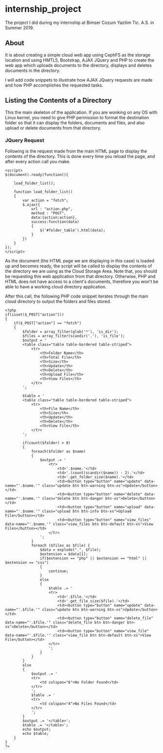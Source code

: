 # internship_project
  
The project I did during my internship at Bimser Cozum Yazilim Tic. A.S. in Summer 2019.

## About
  
It is about creating a simple cloud web app using CephFS as the storage location and using HMTL5, Bootstrap, AJAX JQuery and PHP to create the web app which uploads documents to the directory, displays and deletes documents in the directory.

I will add code snippets to illustrate how AJAX JQuery requests are made and how PHP accomplishes the requested tasks.

## Listing the Contents of a Directory

This the main skeleton of the application. If you are wonking on any OS with Linux kernel, you need to give PHP permission to format the destination folder so that it can display the folders, documents and files, and also upload or delete documents from that directory.

### JQuery Request

Following is the request made from the main HTML page to display the contents of the directory. This is done every time you reload the page, and after every action call you make.

```
<script>
$(document).ready(function(){

    load_folder_list();

    function load_folder_list()
    {
        var action = "fetch";
        $.ajax({
            url : "action.php",
            method : "POST",
            data:{action:action},
            success:function(data)
            {
                $('#folder_table').html(data);
            }
        })
    }
});
</script>
```

As the document (the HTML page we are displaying in this case) is loaded up and becomes ready, the script will be called to display the contents of the directory we are using as the Cloud Storage Area. Note that, you should be requesting this web application from that directory. Otherwise, PHP and HTML does not have access to a client's documents, therefore you won't be able to have a working cloud directory application.

After this call, the following PHP code snippet iterates through the main cloud directory to output the folders and files stored.

```
<?php
if(isset($_POST["action"]))
{
    if($_POST["action"] == "fetch")
    {
        $folder = array_filter(glob('*'), 'is_dir');
        $files = array_filter(scandir('.'), 'is_file');
        $output = '
        <table class="table table-bordered table-striped">
            <tr>
                <th>Folder Name</th>
                <th>Total File</th>
                <th>Size</th>
                <th>Update</th>
                <th>Delete</th>
                <th>Upload File</th>
                <th>View Files</th>
            </tr>
        ';

        $table = '
        <table class="table table-bordered table-striped">
            <tr>
                <th>File Name</th>
                <th>Size</th>
                <th>Update</th>
                <th>Delete</th>
                <th>View File</th>
            </tr>
        ';

        if(count($folder) > 0)
        {
            foreach($folder as $name)
            {
                $output .= '
                    <tr>
                        <td>'.$name.'</td>
                        <td>'.(count(scandir($name)) - 2).'</td>
                        <td>'.get_folder_size($name).'</td>
                        <td><button type="button" name="update" data-name="'.$name.'" class="update btn btn-warning btn-xs">Update</button></td>
                        <td><button type="button" name="delete" data-name="'.$name.'" class="delete btn btn-danger btn-xs">Delete</button></td>
                        <td><button type="button" name="upload" data-name="'.$name.'" class="upload btn btn-info btn-xs">Upload File</button></td>
                        <td><button type="button" name="view_files" data-name="'.$name.'" class="view_files btn btn-default btn-xs">View Files</button></td>
                    </tr>
                ';
            }
            foreach ($files as $file) {
                $data = explode(".", $file);
                $extension = $data[1];
                if($extension == "php" || $extension == "html" || $extension == "css")
                {
                    continue;
                }
                else
                {
                    $table .= '
                    <tr>
                        <td>'.$file.'</td>
                        <td>'.get_file_size($file).'</td>
                        <td><button type="button" name="update" data-name="'.$file.'" class="update btn btn-warning btn-xs">Update</button></td>
                        <td><button type="button" name="delete_file" data-name="'.$file.'" class="delete_file btn btn-danger btn-xs">Delete</button></td>
                        <td><button type="button" name="view_file" data-name="'.$file.'" class="view_file btn btn-default btn-xs">View File</button></td>
                    </tr>
                    ';
                }
            }
        }
        else
        {
            $output .= '
            <tr>
                <td colspan="6">No Folder Found</td>
            </tr>
            ';
            $table .= '
            <tr>
                <td colspan="4">No Files Found</td>
            </tr>
            ';
        }
        $output .= '</table>';
        $table .= '</table>';
        echo $output;
        echo $table;
    }
}
?>
```